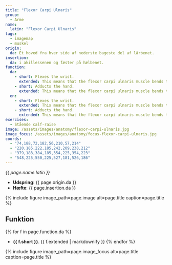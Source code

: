 ```yaml
---
title: "Flexor Carpi Ulnaris"
group:
  - Arme
name:
  latin: "Flexor Carpi Ulnaris"
tags:
  - imagemap
  - muskel
origin: 
  da: Et hoved fra hver side af nederste bageste del af lårbenet.
insertion: 
  da: i akillessenen og fæster på hælbenet.
function:
  da:
    - short: Flexes the wrist.
      extended: This means that the flexor carpi ulnaris muscle bends the wrist joint such that the angle between the palm of the hand and the front of the forearm decreases (i.e. it moves the palm of the hand toward the front of the forearm).
    - short: Adducts the hand.
      extended: This means that the flexor carpi ulnaris muscle bends the wrist sideways such that the little finger side of the hand moves toward the forearm.
  en:
    - short: Flexes the wrist.
      extended: This means that the flexor carpi ulnaris muscle bends the wrist joint such that the angle between the palm of the hand and the front of the forearm decreases (i.e. it moves the palm of the hand toward the front of the forearm).
    - short: Adducts the hand.
      extended: This means that the flexor carpi ulnaris muscle bends the wrist sideways such that the little finger side of the hand moves toward the forearm.
exercises:
  - Stående calf-raise
image: /assets/images/anatomy/flexor-carpi-ulnaris.jpg
image_focus: /assets/images/anatomy/focus-flexor-carpi-ulnaris.jpg
coords:
  - "74,188,72,182,56,210,57,214"
  - "220,185,222,185,242,209,238,212"
  - "379,183,384,185,354,225,354,223"
  - "548,225,550,225,527,181,526,186"
---
```


_{{ page.name.latin }}_

- **Udspring**: {{ page.origin.da }}
- **Hæfte**: {{ page.insertion.da }}

{% include figure image_path=page.image alt=page.title caption=page.title %}

## Funktion

{% for f in page.function.da %}
- **{{ f.short }}**.
  {{ f.extended | markdownify }}
{% endfor %}

{% include figure image_path=page.image_focus alt=page.title caption=page.title %}
